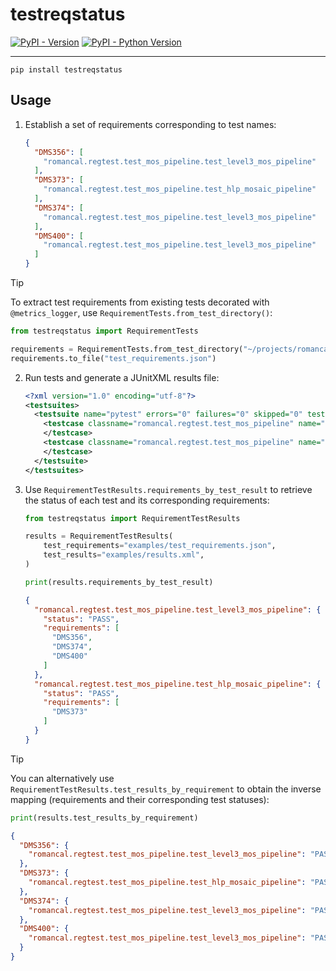 # testreqstatus

[![PyPI - Version](https://img.shields.io/pypi/v/testreqstatus.svg)](https://pypi.org/project/testreqstatus)
[![PyPI - Python Version](https://img.shields.io/pypi/pyversions/testreqstatus.svg)](https://pypi.org/project/testreqstatus)

-----

```console
pip install testreqstatus
```

## Usage

1. Establish a set of requirements corresponding to test names:

    ```json
    {
      "DMS356": [
        "romancal.regtest.test_mos_pipeline.test_level3_mos_pipeline"
      ],
      "DMS373": [
        "romancal.regtest.test_mos_pipeline.test_hlp_mosaic_pipeline"
      ],
      "DMS374": [
        "romancal.regtest.test_mos_pipeline.test_level3_mos_pipeline"
      ],
      "DMS400": [
        "romancal.regtest.test_mos_pipeline.test_level3_mos_pipeline"
      ]
    }
    ```

> [!TIP]
> To extract test requirements from existing tests 
> decorated with `@metrics_logger`, use `RequirementTests.from_test_directory()`:
> ```python
> from testreqstatus import RequirementTests
> 
> requirements = RequirementTests.from_test_directory("~/projects/romancal/")
> requirements.to_file("test_requirements.json")
> ``` 

2. Run tests and generate a JUnitXML results file:

    ```xml
    <?xml version="1.0" encoding="utf-8"?>
    <testsuites>
      <testsuite name="pytest" errors="0" failures="0" skipped="0" tests="2" time="2021.550" timestamp="2024-08-23T00:23:01.454354" hostname="spacetelescope-runner-2ls89-rrbf2">
        <testcase classname="romancal.regtest.test_mos_pipeline" name="test_level3_mos_pipeline" time="677.728">
        </testcase>
        <testcase classname="romancal.regtest.test_mos_pipeline" name="test_hlp_mosaic_pipeline" time="486.642">
        </testcase>
      </testsuite>
    </testsuites>
    ```

3. Use `RequirementTestResults.requirements_by_test_result` to retrieve the status of each test and its corresponding requirements:

    ```python
    from testreqstatus import RequirementTestResults

    results = RequirementTestResults(
        test_requirements="examples/test_requirements.json",
        test_results="examples/results.xml",
    )

    print(results.requirements_by_test_result)
    ```
    ```json
    {
      "romancal.regtest.test_mos_pipeline.test_level3_mos_pipeline": {
        "status": "PASS",
        "requirements": [
          "DMS356",
          "DMS374",
          "DMS400"
        ]
      },
      "romancal.regtest.test_mos_pipeline.test_hlp_mosaic_pipeline": {
        "status": "PASS",
        "requirements": [
          "DMS373"
        ]
      }
    }
    ```

> [!TIP]
> You can alternatively use `RequirementTestResults.test_results_by_requirement` to obtain the inverse mapping (requirements and their corresponding test statuses):
> ```python
> print(results.test_results_by_requirement)
> ```
> ```json
> {
>   "DMS356": {
>     "romancal.regtest.test_mos_pipeline.test_level3_mos_pipeline": "PASS"
>   },
>   "DMS373": {
>     "romancal.regtest.test_mos_pipeline.test_hlp_mosaic_pipeline": "PASS"
>   },
>   "DMS374": {
>     "romancal.regtest.test_mos_pipeline.test_level3_mos_pipeline": "PASS"
>   },
>   "DMS400": {
>     "romancal.regtest.test_mos_pipeline.test_level3_mos_pipeline": "PASS"
>   }
> }
> ```
